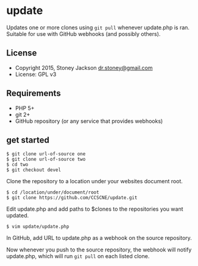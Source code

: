 # update

Updates one or more clones using `git pull` whenever update.php is ran. Suitable for use with GitHub webhooks (and possibly others).

## License

* Copyright 2015, Stoney Jackson <dr.stoney@gmail.com>
* License: GPL v3

## Requirements

* PHP 5+
* git 2+
* GitHub repository (or any service that provides webhooks)

## get started


    $ git clone url-of-source one
    $ git clone url-of-source two
    $ cd two
    $ git checkout devel

Clone the repository to a location under your websites document root.

    $ cd /location/under/document/root
    $ git clone https://github.com/CCSCNE/update.git
    
Edit update.php and add paths to $clones to the repositories you want updated.

    $ vim update/update.php

In GitHub, add URL to update.php as a webhook on the source repository.

Now whenever you push to the source repository, the webhook will notify update.php, which will run `git pull` on each
listed clone.
